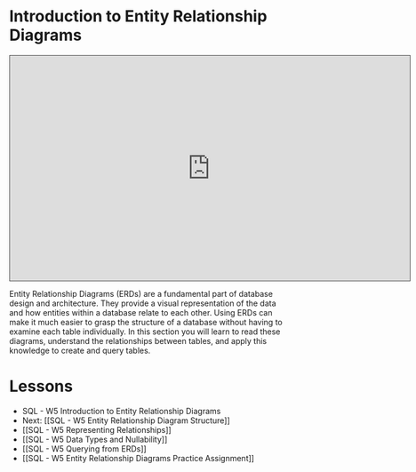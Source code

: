 # Introduction to Entity Relationship Diagrams
<iframe src="https://egator.hosted.panopto.com/Panopto/Pages/Embed.aspx?id=2a747c43-2bbe-4729-92cb-b1160003e4a0&autoplay=false&offerviewer=true&showtitle=true&showbrand=true&captions=false&interactivity=all" height="405" width="720" style="border: 1px solid #464646;" allowfullscreen allow="autoplay" aria-label="Panopto Embedded Video Player"></iframe>

Entity Relationship Diagrams (ERDs) are a fundamental part of database design and architecture. They provide a visual representation of the data and how entities within a database relate to each other. Using ERDs can make it much easier to grasp the structure of a database without having to examine each table individually. In this section you will learn to read these diagrams, understand the relationships between tables, and apply this knowledge to create and query tables.
# Lessons
- SQL - W5 Introduction to Entity Relationship Diagrams
- Next: [[SQL - W5 Entity Relationship Diagram Structure]]
- [[SQL - W5 Representing Relationships]]
- [[SQL - W5 Data Types and Nullability]]
- [[SQL - W5 Querying from ERDs]]
- [[SQL - W5 Entity Relationship Diagrams Practice Assignment]]
